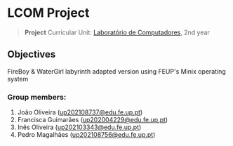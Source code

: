 # LCOM Project

>**Project**
>Curricular Unit: [Laboratório de Computadores](https://sigarra.up.pt/feup/pt/ucurr_geral.ficha_uc_view?pv_ocorrencia_id=501680), 2nd year

## Objectives

FireBoy & WaterGirl labyrinth adapted version using FEUP's Minix operating system

### Group members:

1. João Oliveira (up202108737@edu.fe.up.pt)
2. Francisca Guimarães (up202004229@edu.fe.up.pt)
3. Inês Oliveira (up202103343@edu.fe.up.pt)
4. Pedro Magalhães (up202108756@edu.fe.up.pt)

